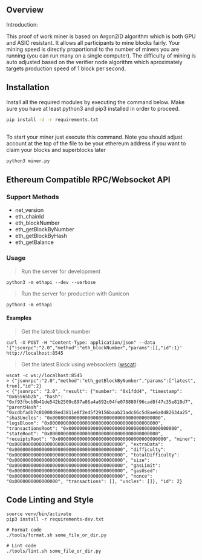 ## Overview

Introduction:  

This proof of work miner is based on Argon2ID algorithm which is both GPU and ASIC resistant.
It allows all participants to mine blocks fairly.  Your mining speed is directly proportional to 
the number of miners you are running (you can run many on a single computer).  The difficulty of 
mining is auto adjusted based on the verifier node algorithm which aproximately targets production
speed of 1 block per second.

## Installation

Install all the required modules by executing the command below.  Make sure you have at least python3 and pip3 installed in order to proceed.

```bash
pip install -U -r requirements.txt
```
## 

To start your miner just execute this command.  Note you should adjust account at the top of the file to be your ethereum address if you want to claim your blocks and superblocks later

```bash
python3 miner.py
```

## Ethereum Compatible RPC/Websocket API

### Support Methods

- net_version
- eth_chainId
- eth_blockNumber
- eth_getBlockByNumber
- eth_getBlockByHash
- eth_getBalance

### Usage

> Run the server for development
```shell
python3 -m ethapi --dev --verbose
```

> Run the server for production with Gunicon
```shell
python3 -m ethapi
```

#### Examples

> Get the latest block number
```shell
curl -X POST -H "Content-Type: application/json" --data '{"jsonrpc":"2.0","method":"eth_blockNumber","params":[],"id":1}' http://localhost:8545
```

> Get the latest Block using websockets ([wscat](https://github.com/websockets/wscat))
```shell
wscat -c ws://localhost:8545
> {"jsonrpc":"2.0","method":"eth_getBlockByNumber","params":["latest", true],"id":2}
< {"jsonrpc": "2.0", "result": {"number": "0x1fdd4", "timestamp": "0x65565b2b", "hash": "0xf93fbcb8b41de542b2509c897a86a4a692c04fe078880f96cad8f47c35e818d7", "parentHash": "0xcdbfadb7c01000d8ed3811e8f2e45f29156baab21adc66c5d8ae6a0d82634a25", "sha3Uncles": "0x0000000000000000000000000000000000000000", "logsBloom": "0x0000000000000000000000000000000000000000", "transactionsRoot": "0x0000000000000000000000000000000000000000", "stateRoot": "0x0000000000000000000000000000000000000000", "receiptsRoot": "0x0000000000000000000000000000000000000000", "miner": "0x0000000000000000000000000000000000000000", "extraData": "0x0000000000000000000000000000000000000000", "difficulty": "0x0000000000000000000000000000000000000000", "totalDifficulty": "0x0000000000000000000000000000000000000000", "size": "0x0000000000000000000000000000000000000000", "gasLimit": "0x0000000000000000000000000000000000000000", "gasUsed": "0x0000000000000000000000000000000000000000", "nonce": "0x0000000000000000", "transactions": [], "uncles": []}, "id": 2}
```

## Code Linting and Style

```shell
source venv/bin/activate
pip3 install -r requirements-dev.txt

# Format code
./tools/format.sh some_file_or_dir.py

# Lint code
./tools/lint.sh some_file_or_dir.py
```
